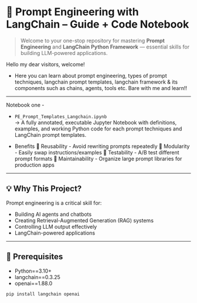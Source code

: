 # 🚀 Prompt Engineering with LangChain – Guide + Code Notebook
> Welcome to your one-stop repository for mastering **Prompt Engineering** and **LangChain Python Framework** — essential skills for building LLM-powered applications.

Hello my dear visitors, welcome!
- Here you can learn about prompt engineering, types of prompt techniques, langchain prompt templates, langchain framework & its components such as chains, agents, tools etc. Bare with me and learn!!

---

Notebook one - 
- `PE_Prompt_Templates_Langchain.ipynb`  
  → A fully annotated, executable Jupyter Notebook with definitions, examples, and working Python code for each prompt techniques and LangChain prompt templates.
  
- Benefits
🔁 Reusability	- Avoid rewriting prompts repeatedly
🧩 Modularity - Easily swap instructions/examples
🧪 Testability	- A/B test different prompt formats
📂 Maintainability	- Organize large prompt libraries for production apps
---

## 💡 Why This Project?

Prompt engineering is a critical skill for:

- Building AI agents and chatbots
- Creating Retrieval-Augmented Generation (RAG) systems
- Controlling LLM output effectively
- LangChain-powered applications

---

## 🧠 Prerequisites

- Python==3.10+
- langchain==0.3.25
- openai==1.88.0
```
pip install langchain openai

